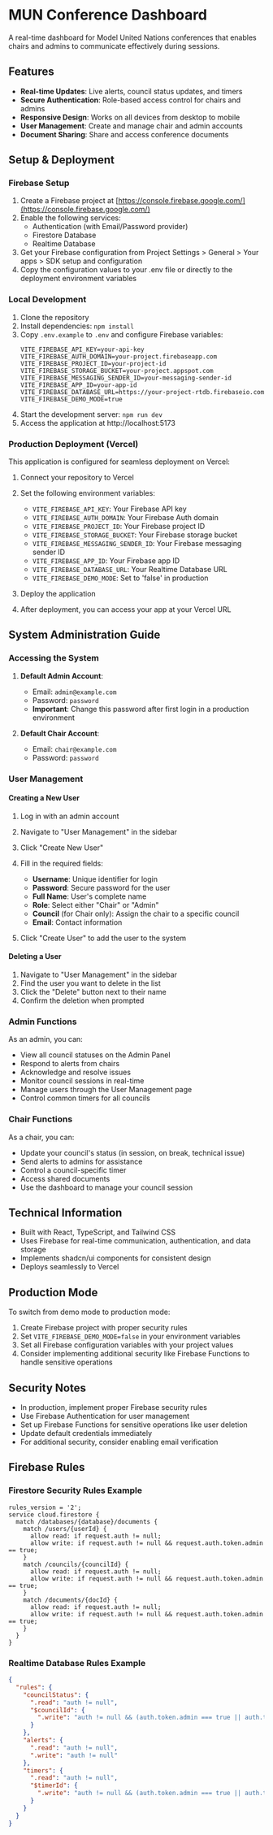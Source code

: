 
# MUN Conference Dashboard

A real-time dashboard for Model United Nations conferences that enables chairs and admins to communicate effectively during sessions.

## Features

- **Real-time Updates**: Live alerts, council status updates, and timers
- **Secure Authentication**: Role-based access control for chairs and admins
- **Responsive Design**: Works on all devices from desktop to mobile
- **User Management**: Create and manage chair and admin accounts
- **Document Sharing**: Share and access conference documents

## Setup & Deployment

### Firebase Setup

1. Create a Firebase project at [https://console.firebase.google.com/](https://console.firebase.google.com/)
2. Enable the following services:
   - Authentication (with Email/Password provider)
   - Firestore Database
   - Realtime Database
3. Get your Firebase configuration from Project Settings > General > Your apps > SDK setup and configuration
4. Copy the configuration values to your .env file or directly to the deployment environment variables

### Local Development

1. Clone the repository
2. Install dependencies: `npm install`
3. Copy `.env.example` to `.env` and configure Firebase variables:
   ```
   VITE_FIREBASE_API_KEY=your-api-key
   VITE_FIREBASE_AUTH_DOMAIN=your-project.firebaseapp.com
   VITE_FIREBASE_PROJECT_ID=your-project-id
   VITE_FIREBASE_STORAGE_BUCKET=your-project.appspot.com
   VITE_FIREBASE_MESSAGING_SENDER_ID=your-messaging-sender-id
   VITE_FIREBASE_APP_ID=your-app-id
   VITE_FIREBASE_DATABASE_URL=https://your-project-rtdb.firebaseio.com
   VITE_FIREBASE_DEMO_MODE=true
   ```
4. Start the development server: `npm run dev`
5. Access the application at http://localhost:5173

### Production Deployment (Vercel)

This application is configured for seamless deployment on Vercel:

1. Connect your repository to Vercel
2. Set the following environment variables:
   - `VITE_FIREBASE_API_KEY`: Your Firebase API key
   - `VITE_FIREBASE_AUTH_DOMAIN`: Your Firebase Auth domain
   - `VITE_FIREBASE_PROJECT_ID`: Your Firebase project ID
   - `VITE_FIREBASE_STORAGE_BUCKET`: Your Firebase storage bucket
   - `VITE_FIREBASE_MESSAGING_SENDER_ID`: Your Firebase messaging sender ID
   - `VITE_FIREBASE_APP_ID`: Your Firebase app ID
   - `VITE_FIREBASE_DATABASE_URL`: Your Realtime Database URL
   - `VITE_FIREBASE_DEMO_MODE`: Set to 'false' in production

3. Deploy the application
4. After deployment, you can access your app at your Vercel URL

## System Administration Guide

### Accessing the System

1. **Default Admin Account**:
   - Email: `admin@example.com`
   - Password: `password`
   - **Important**: Change this password after first login in a production environment

2. **Default Chair Account**:
   - Email: `chair@example.com`
   - Password: `password`

### User Management

#### Creating a New User

1. Log in with an admin account
2. Navigate to "User Management" in the sidebar
3. Click "Create New User"
4. Fill in the required fields:
   - **Username**: Unique identifier for login
   - **Password**: Secure password for the user
   - **Full Name**: User's complete name
   - **Role**: Select either "Chair" or "Admin"
   - **Council** (for Chair only): Assign the chair to a specific council
   - **Email**: Contact information

5. Click "Create User" to add the user to the system

#### Deleting a User

1. Navigate to "User Management" in the sidebar
2. Find the user you want to delete in the list
3. Click the "Delete" button next to their name
4. Confirm the deletion when prompted

### Admin Functions

As an admin, you can:

- View all council statuses on the Admin Panel
- Respond to alerts from chairs
- Acknowledge and resolve issues
- Monitor council sessions in real-time
- Manage users through the User Management page
- Control common timers for all councils

### Chair Functions

As a chair, you can:

- Update your council's status (in session, on break, technical issue)
- Send alerts to admins for assistance
- Control a council-specific timer
- Access shared documents
- Use the dashboard to manage your council session

## Technical Information

- Built with React, TypeScript, and Tailwind CSS
- Uses Firebase for real-time communication, authentication, and data storage
- Implements shadcn/ui components for consistent design
- Deploys seamlessly to Vercel

## Production Mode

To switch from demo mode to production mode:

1. Create Firebase project with proper security rules
2. Set `VITE_FIREBASE_DEMO_MODE=false` in your environment variables
3. Set all Firebase configuration variables with your project values
4. Consider implementing additional security like Firebase Functions to handle sensitive operations

## Security Notes

- In production, implement proper Firebase security rules
- Use Firebase Authentication for user management
- Set up Firebase Functions for sensitive operations like user deletion
- Update default credentials immediately
- For additional security, consider enabling email verification

## Firebase Rules

### Firestore Security Rules Example

```
rules_version = '2';
service cloud.firestore {
  match /databases/{database}/documents {
    match /users/{userId} {
      allow read: if request.auth != null;
      allow write: if request.auth != null && request.auth.token.admin == true;
    }
    match /councils/{councilId} {
      allow read: if request.auth != null;
      allow write: if request.auth != null && request.auth.token.admin == true;
    }
    match /documents/{docId} {
      allow read: if request.auth != null;
      allow write: if request.auth != null && request.auth.token.admin == true;
    }
  }
}
```

### Realtime Database Rules Example

```json
{
  "rules": {
    "councilStatus": {
      ".read": "auth != null",
      "$councilId": {
        ".write": "auth != null && (auth.token.admin === true || auth.token.council === $councilId)"
      }
    },
    "alerts": {
      ".read": "auth != null",
      ".write": "auth != null"
    },
    "timers": {
      ".read": "auth != null",
      "$timerId": {
        ".write": "auth != null && (auth.token.admin === true || auth.token.council === $timerId)"
      }
    }
  }
}
```
